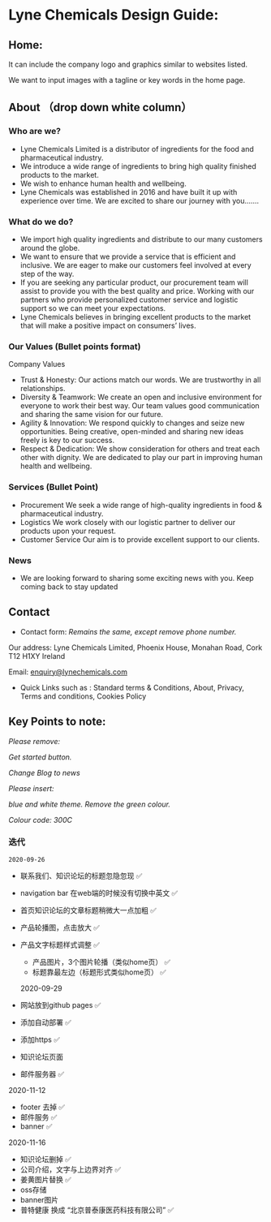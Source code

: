 # Lyne Chemicals Design Guide: 

## Home:
It can include the company logo and graphics similar to websites listed.

We want to input images with a tagline or key words in the home page.  

## About （drop down white column）

### Who are we?
* Lyne Chemicals Limited is a distributor of ingredients for the food and pharmaceutical industry. 
* We introduce a wide range of ingredients to bring high quality finished products to the market. 
* We wish to enhance human health and wellbeing. 
* Lyne Chemicals was established in 2016 and have built it up with experience over time. We are excited to share our journey with you.......

### What do we do?
* We import high quality ingredients and distribute to our many customers around the globe. 
* We want to ensure that we provide a service that is efficient and inclusive. We are eager to make our customers feel involved at every step of the way. 
* If you are seeking any particular product, our procurement team will assist to provide you with the best quality and price. Working with our partners who provide personalized customer service and logistic support so we can meet your expectations.
* Lyne Chemicals believes in bringing excellent products to the market that will make a positive impact on consumers’ lives. 


### Our Values  (Bullet points format)
Company Values	
* Trust & Honesty: Our actions match our words. We are trustworthy in all relationships.
* Diversity & Teamwork: We create an open and inclusive environment for everyone to work their best way. Our team values good communication and sharing the same vision for our future. 
* Agility & Innovation: We respond quickly to changes and seize new opportunities. Being creative, open-minded and sharing new ideas freely is key to our success.
* Respect & Dedication: We show consideration for others and treat each other with dignity. We are dedicated to play our part in improving human health and wellbeing. 

### Services (Bullet Point)
* Procurement   We seek a wide range of high-quality ingredients in food & pharmaceutical industry.
* Logistics   We work closely with our logistic partner to deliver our products upon your request.
* Customer Service   Our aim is to provide excellent support to our clients.

### News 
* We are looking forward to sharing some exciting news with you. Keep coming back to stay updated


## Contact 

* Contact form: *Remains the same, except remove phone number.*

Our address: Lyne Chemicals Limited, Phoenix House, Monahan Road, Cork T12 H1XY Ireland

Email: enquiry@lynechemicals.com 

* Quick Links such as : Standard terms & Conditions, About, Privacy, Terms and conditions, Cookies Policy

## Key Points to note:
*Please remove:*

*Get started button.*

*Change Blog to news*

*Please insert:*

*blue and white theme. Remove the green colour.*

*Colour code: 300C*


### 迭代
    2020-09-26
- 联系我们、知识论坛的标题忽隐忽现 ✅
- navigation bar 在web端的时候没有切换中英文 ✅
- 首页知识论坛的文章标题稍微大一点加粗  ✅
- 产品轮播图，点击放大 ✅
- 产品文字标题样式调整  ✅
    - 产品图片，3个图片轮播（类似home页） ✅
    - 标题靠最左边（标题形式类似home页） ✅


    2020-09-29
- 网站放到github pages  ✅
- 添加自动部署  ✅
- 添加https  ✅
- 知识论坛页面
- 邮件服务器  ✅

 2020-11-12
- footer 去掉  ✅
- 邮件服务  ✅
- banner  ✅

2020-11-16
- 知识论坛删掉  ✅
- 公司介绍，文字与上边界对齐 ✅
- 姜黄图片替换 ✅
- oss存储
- banner图片 
- 普特健康 换成 “北京普泰康医药科技有限公司” ✅